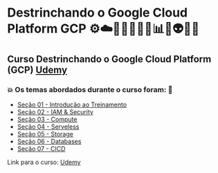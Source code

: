 # Destrinchando o Google Cloud Platform GCP ⚙️☁️🤯👩🏻‍💻🎲📊💾👽🤖🚀
## Curso Destrinchando o Google Cloud Platform (GCP) [Udemy](https://www.udemy.com/course/destrinchando-o-gcp/)
### 💥 Os temas abordados durante o curso foram: 🚀
- [Seção 01 - Introdução ao Treinamento](https://github.com/romulovieira777/Destrinchando_o_Google_Cloud_Platform_GCP/tree/main/Secao_01_Introducao_ao_Treinamento)
- [Seção 02 - IAM & Security](https://github.com/romulovieira777/Destrinchando_o_Google_Cloud_Platform_GCP/tree/main/Secao_02_IAM_%26_Security)
- [Seção 03 - Compute](https://github.com/romulovieira777/Destrinchando_o_Google_Cloud_Platform_GCP/tree/main/Secao_03_Compute)
- [Seção 04 - Serveless](https://github.com/romulovieira777/Destrinchando_o_Google_Cloud_Platform_GCP/tree/main/Secao_04_Serveless)
- [Seção 05 - Storage](https://github.com/romulovieira777/Destrinchando_o_Google_Cloud_Platform_GCP/tree/main/Secao_05_Storage)
- [Seção 06 - Databases](https://github.com/romulovieira777/Destrinchando_o_Google_Cloud_Platform_GCP/tree/main/Secao_06_Databases)
- [Seção 07 - CICD]()

Link para o curso: [Udemy](https://www.udemy.com/course/destrinchando-o-gcp/)
